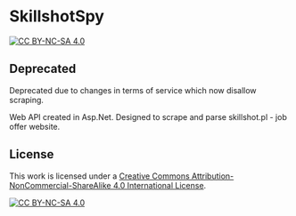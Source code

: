 # SkillshotSpy
[![CC BY-NC-SA 4.0][cc-by-nc-sa-shield]][cc-by-nc-sa]

## Deprecated
Deprecated due to changes in terms of service which now disallow scraping.

Web API created in Asp.Net. Designed to scrape and parse skillshot.pl - job offer website.


## License
This work is licensed under a
[Creative Commons Attribution-NonCommercial-ShareAlike 4.0 International License][cc-by-nc-sa].

[![CC BY-NC-SA 4.0][cc-by-nc-sa-image]][cc-by-nc-sa]

[cc-by-nc-sa]: http://creativecommons.org/licenses/by-nc-sa/4.0/
[cc-by-nc-sa-image]: https://licensebuttons.net/l/by-nc-sa/4.0/88x31.png
[cc-by-nc-sa-shield]: https://img.shields.io/badge/License-CC%20BY--NC--SA%204.0-lightgrey.svg
